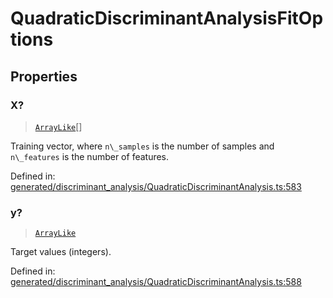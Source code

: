 # QuadraticDiscriminantAnalysisFitOptions

## Properties

### X?

> [`ArrayLike`](../types/ArrayLike.md)[]

Training vector, where `n\_samples` is the number of samples and `n\_features` is the number of features.

Defined in:  [generated/discriminant\_analysis/QuadraticDiscriminantAnalysis.ts:583](https://github.com/transitive-bullshit/scikit-learn-ts/blob/92ab806/packages/sklearn/src/generated/discriminant_analysis/QuadraticDiscriminantAnalysis.ts#L583)

### y?

> [`ArrayLike`](../types/ArrayLike.md)

Target values (integers).

Defined in:  [generated/discriminant\_analysis/QuadraticDiscriminantAnalysis.ts:588](https://github.com/transitive-bullshit/scikit-learn-ts/blob/92ab806/packages/sklearn/src/generated/discriminant_analysis/QuadraticDiscriminantAnalysis.ts#L588)
